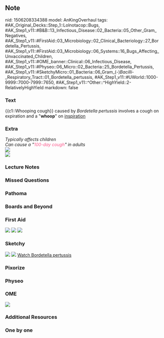 ## Note
nid: 1506208334388
model: AnKingOverhaul
tags: #AK_Original_Decks::Step_1::Lolnotacop::Bugs, #AK_Step1_v11::#B&B::13_Infectious_Disease::02_Bacteria::05_Other_Gram_Negatives, #AK_Step1_v11::#FirstAid::03_Microbiology::02_Clinical_Bacteriology::27_Bordetella_Pertussis, #AK_Step1_v11::#FirstAid::03_Microbiology::06_Systems::16_Bugs_Affecting_Unvaccinated_Children, #AK_Step1_v11::#OME_banner::Clinical::06_Infectious_Disease, #AK_Step1_v11::#Physeo::06_Micro::02_Bacteria::25_Bordetella_Pertussis, #AK_Step1_v11::#SketchyMicro::01_Bacteria::06_Gram_(-)_Bacilli_-_Respiratory_Tract::01_Bordetella_pertussis, #AK_Step1_v11::#UWorld::1000-9999::7000-7999::7650, #AK_Step1_v11::^Other::^HighYield::2-RelativelyHighYield
markdown: false

### Text
{{c1::Whooping cough}} caused by <i>Bordetella pertussis</i>
involves a cough on expiration and a "<b>whoop</b>" on
<u>inspiration</u>

### Extra
<div>
  <div>
    <i>Typically affects children</i>
  </div>
  <div>
    <i>Can cause a "<font color="#FC5A8D">100-day cough</font>" in
    adults</i>
  </div>
</div>
<div>
  <i><img src="paste-92281667322047.jpg"></i>
</div>
<div>
  <i><img src="paste-92436286144630.jpg"></i>
</div>

### Lecture Notes


### Missed Questions


### Pathoma


### Boards and Beyond


### First Aid
<img src="tmpf33gsucl.png"> <img src="tmp99y57ksp.png"> <img src=
"tmpjv1dbgwi.png">

### Sketchy
<img src="paste-128574140973059.jpg"> <img src=
"Screen%20Shot%202019-10-17%20at%208.41.16%20AM.png"> <a href=
"https://dashboard.sketchy.com/study/medical/courses/medical-microbiology/units/medical-microbiology-bacteria/videos/medical-microbiology-bacteria-gram-negative-bacilli-respiratory-tract-bordetella-pertussis?utm_source=anki&utm_medium=partnership&utm_campaign=february_update&utm_content=medical">
Watch Bordetella pertussis</a>

### Pixorize


### Physeo


### OME
<div class="ome-widget">
  <a href=
  "https://onlinemeded.org/spa/infectious-disease?ref=anki"><img src="_OME_AnkiFlashcards_Topic_5.png"></a>
</div>

### Additional Resources


### One by one

